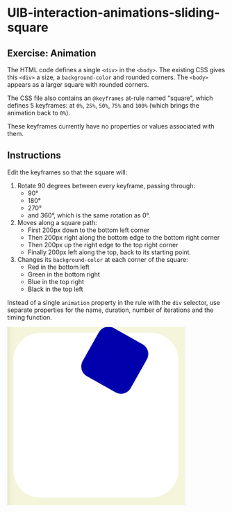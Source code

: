 # UIB-interaction-animations-sliding-square

## Exercise: Animation

The HTML code defines a single `<div>` in the `<body>`. The existing CSS gives this `<div>` a size, a `background-color` and rounded corners. The `<body>` appears as a larger square with rounded corners.

The CSS file also contains an `@keyframes` at-rule named "square", which defines 5 keyframes: at `0%`, `25%`, `50%`, `75%` and `100%` (which brings the animation back to `0%`).

These keyframes currently have no properties or values associated with them.

## Instructions

Edit the keyframes so that the square will:
1. Rotate 90 degrees between every keyframe, passing through:
   * 90°
   * 180°
   * 270°
   * and 360°, which is the same rotation as 0°.
2. Moves along a square path:
   * First 200px down to the bottom left corner
   * Then 200px right along the bottom edge to the bottom right corner
   * Then 200px up the right edge to the top right corner
   * Finally 200px left along the top, back to its starting point.
3. Changes its `background-color` at each corner of the square:
   * Red in the bottom left
   * Green in the bottom right
   * Blue in the top right
   * Black in the top left

Instead of a single `animation` property in the rule with the `div` selector, use separate properties for the name, duration, number of iterations and the timing function.

![Sliding Square](img/sliding-square.png)

